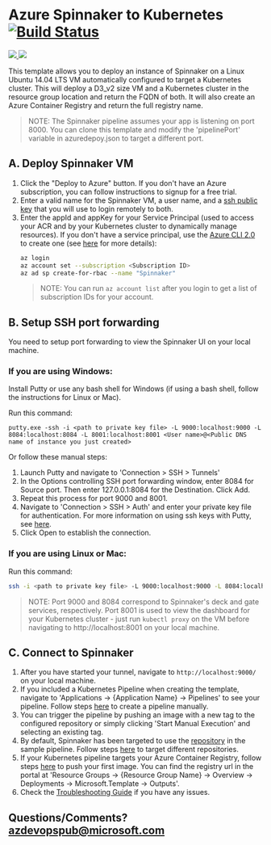 # Azure Spinnaker to Kubernetes [![Build Status](http://devops-ci.westcentralus.cloudapp.azure.com/job/qs/job/201-spinnaker-acr-k8s/badge/icon)](http://devops-ci.westcentralus.cloudapp.azure.com/blue/organizations/jenkins/qs%2F201-spinnaker-acr-k8s/activity)

<a href="https://portal.azure.com/#create/Microsoft.Template/uri/https%3A%2F%2Fraw.githubusercontent.com%2FAzure%2Fazure-quickstart-templates%2Fmaster%2F201-spinnaker-acr-k8s%2Fazuredeploy.json" target="_blank">
    <img src="http://azuredeploy.net/deploybutton.png"/>
</a>
<a href="http://armviz.io/#/?load=https%3A%2F%2Fraw.githubusercontent.com%2FAzure%2Fazure-quickstart-templates%2Fmaster%2F201-spinnaker-acr-k8s%2Fazuredeploy.json" target="_blank">
    <img src="http://armviz.io/visualizebutton.png"/>
</a>

This template allows you to deploy an instance of Spinnaker on a Linux Ubuntu 14.04 LTS VM automatically configured to target a Kubernetes cluster. This will deploy a D3_v2 size VM and a Kubernetes cluster in the resource group location and return the FQDN of both. It will also create an Azure Container Registry and return the full registry name.

> NOTE: The Spinnaker pipeline assumes your app is listening on port 8000. You can clone this template and modify the 'pipelinePort' variable in azuredepoy.json to target a different port.

## A. Deploy Spinnaker VM
1. Click the "Deploy to Azure" button. If you don't have an Azure subscription, you can follow instructions to signup for a free trial.
1. Enter a valid name for the Spinnaker VM, a user name, and a [ssh public key](https://docs.microsoft.com/azure/virtual-machines/virtual-machines-linux-mac-create-ssh-keys) that you will use to login remotely to both.
1. Enter the appId and appKey for your Service Principal (used to access your ACR and by your Kubernetes cluster to dynamically manage resources). If you don't have a service principal, use the [Azure CLI 2.0](https://docs.microsoft.com/cli/azure/install-azure-cli) to create one (see [here](https://docs.microsoft.com/cli/azure/create-an-azure-service-principal-azure-cli?toc=%2fazure%2fazure-resource-manager%2ftoc.json) for more details):
    ```bash
    az login
    az account set --subscription <Subscription ID>
    az ad sp create-for-rbac --name "Spinnaker"
    ```
    > NOTE: You can run `az account list` after you login to get a list of subscription IDs for your account.

## B. Setup SSH port forwarding
You need to setup port forwarding to view the Spinnaker UI on your local machine.

### If you are using Windows:
Install Putty or use any bash shell for Windows (if using a bash shell, follow the instructions for Linux or Mac).

Run this command:
```
putty.exe -ssh -i <path to private key file> -L 9000:localhost:9000 -L 8084:localhost:8084 -L 8001:localhost:8001 <User name>@<Public DNS name of instance you just created>
```

Or follow these manual steps:
1. Launch Putty and navigate to 'Connection > SSH > Tunnels'
1. In the Options controlling SSH port forwarding window, enter 8084 for Source port. Then enter 127.0.0.1:8084 for the Destination. Click Add.
1. Repeat this process for port 9000 and 8001.
1. Navigate to 'Connection > SSH > Auth' and enter your private key file for authentication. For more information on using ssh keys with Putty, see [here](https://docs.microsoft.com/azure/virtual-machines/virtual-machines-linux-ssh-from-windows#create-a-private-key-for-putty).
1. Click Open to establish the connection.

### If you are using Linux or Mac:
Run this command:
```bash
ssh -i <path to private key file> -L 9000:localhost:9000 -L 8084:localhost:8084 -L 8001:localhost:8001 <User name>@<Public DNS name of instance you just created>
```
> NOTE: Port 9000 and 8084 correspond to Spinnaker's deck and gate services, respectively. Port 8001 is used to view the dashboard for your Kubernetes cluster - just run `kubectl proxy` on the VM before navigating to http://localhost:8001 on your local machine.

## C. Connect to Spinnaker

1. After you have started your tunnel, navigate to `http://localhost:9000/` on your local machine.
1. If you included a Kubernetes Pipeline when creating the template, navigate to 'Applications -> {Application Name} -> Pipelines' to see your pipeline. Follow steps [here](http://www.spinnaker.io/docs/kubernetes-source-to-prod#section-1-create-a-spinnaker-application) to create a pipeline manually.
1. You can trigger the pipeline by pushing an image with a new tag to the configured repository or simply clicking 'Start Manual Execution' and selecting an existing tag.
  1. By default, Spinnaker has been targeted to use the [repository](https://hub.docker.com/r/lwander/spin-kub-demo/) in the sample pipeline. Follow steps [here](http://www.spinnaker.io/v1.0/docs/target-deployment-configuration#section-docker-registry) to target different repositories.
  1. If your Kubernetes pipeline targets your Azure Container Registry, follow steps [here](https://docs.microsoft.com/azure/container-registry/container-registry-get-started-docker-cli) to push your first image. You can find the registry url in the portal at 'Resource Groups -> {Resource Group Name} -> Overview -> Deployments -> Microsoft.Template -> Outputs'.
1. Check the [Troubleshooting Guide](http://www.spinnaker.io/docs/troubleshooting-guide) if you have any issues.

## Questions/Comments? azdevopspub@microsoft.com